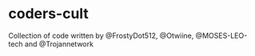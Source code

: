# coders-cult
Collection of code written by @FrostyDot512, @Otwiine, @MOSES-LEO-tech and @Trojannetwork
